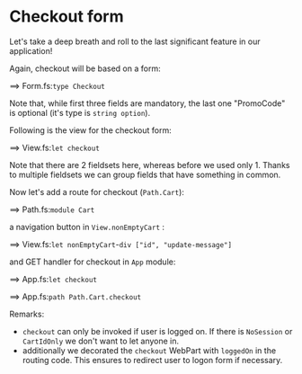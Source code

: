 # Checkout form

Let's take a deep breath and roll to the last significant feature in our application!

Again, checkout will be based on a form:

==> Form.fs:`type Checkout`

Note that, while first three fields are mandatory, the last one "PromoCode" is optional (it's type is `string option`).

Following is the view for the checkout form:

==> View.fs:`let checkout`

Note that there are 2 fieldsets here, whereas before we used only 1.
Thanks to multiple fieldsets we can group fields that have something in common.

Now let's add a route for checkout (`Path.Cart`):

==> Path.fs:`module Cart`

a navigation button in `View.nonEmptyCart` :

==> View.fs:`let nonEmptyCart`-`div ["id", "update-message"]`

and GET handler for checkout in `App` module:

==> App.fs:`let checkout`

==> App.fs:`path Path.Cart.checkout`

Remarks:

- `checkout` can only be invoked if user is logged on. If there is `NoSession` or `CartIdOnly` we don't want to let anyone in.
- additionally we decorated the `checkout` WebPart with `loggedOn` in the routing code. This ensures to redirect user to logon form if necessary.